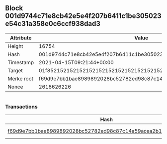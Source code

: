 ## Block 001d9744c71e8cb42e5e4f207b6411c1be305023e54c31a358e0c6ccf938dad3

Attribute | Value
--- | ---
Height | 16754
Hash | 001d9744c71e8cb42e5e4f207b6411c1be305023e54c31a358e0c6ccf938dad3
Timestamp | 2021-04-15T09:21:44+00:00
Target | 01f8521521521521521521521521521521521521521521521521521521521521
Merke root | f69d9e7bb1bae8989892028bc52782ed98c87c14a59acea2b15d115571f30934
Nonce | 2618626226

```

```

### Transactions

Hash | Amount
--- | ---
[f69d9e7bb1bae8989892028bc52782ed98c87c14a59acea2b15d115571f30934](f69d9e7bb1bae8989892028bc52782ed98c87c14a59acea2b15d115571f30934.md) | 10.00000000 SKEPTI 

